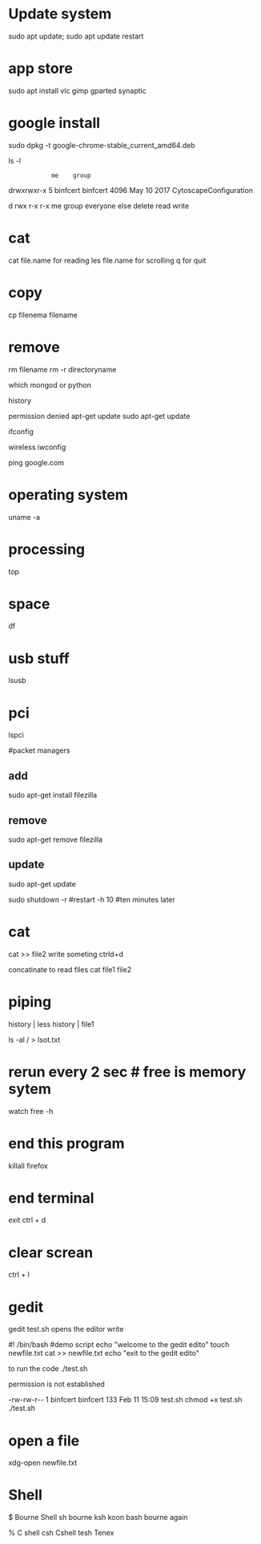 
# Update system
sudo apt update; sudo apt update
restart

# app store
sudo apt install vlc gimp gparted synaptic

# google install
sudo dpkg -t google-chrome-stable_current_amd64.deb

ls -l

                me    group
drwxrwxr-x 5 binfcert binfcert    4096 May 10  2017 CytoscapeConfiguration

d   rwx    r-x     r-x
    me    group   everyone else
delete read write

# cat
cat file.name for reading
les file.name for scrolling q for quit

# copy
cp filenema filename

# remove
rm filename
rm -r directoryname

which mongod or python

history

permission denied
apt-get update
sudo apt-get update

ifconfig

wireless
iwconfig

ping google.com

# operating system
uname -a

# processing
top

# space
df

# usb stuff
lsusb

# pci
lspci

#packet managers
## add
sudo apt-get install filezilla

## remove
sudo apt-get remove filezilla

## update
sudo apt-get update

sudo shutdown -r #restart
            -h 10 #ten minutes later

# cat
cat >> file2
write someting
ctrld+d

concatinate to read files
cat file1 file2

# piping
history | less
history | file1

ls -al / > lsot.txt

# rerun every 2 sec # free is memory sytem
watch free -h

# end this program
killall firefox

# end terminal
exit
ctrl + d

# clear screan
ctrl + l

# gedit

gedit test.sh
opens the editor write

#! /bin/bash
#demo script
echo "welcome to the gedit edito"
touch newfile.txt
cat >> newfile.txt
echo "exit to the gedit edito"

to run the code
./test.sh

permission is not established

-rw-rw-r-- 1 binfcert binfcert 133 Feb 11 15:09 test.sh
chmod +x test.sh
./test.sh

# open a file
xdg-open newfile.txt

# Shell
$ Bourne Shell
sh bourne
ksh koon
bash bourne again

% C shell
csh Cshell
tesh Tenex
